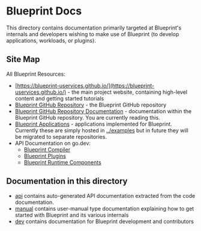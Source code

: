 # Blueprint Docs

This directory contains documentation primarily targeted at Blueprint's internals and developers wishing to make use of Blueprint (to develop applications, workloads, or plugins).

## Site Map

All Blueprint Resources:
 * [https://blueprint-uservices.github.io/](https://blueprint-uservices.github.io/) - the main project website, containing high-level content and getting started tutorials
 * [Blueprint GitHub Repository](https://github.com/Blueprint-uServices/blueprint) - the Blueprint GitHub repository
 * [Blueprint GitHub Repository Documentation](https://github.com/Blueprint-uServices/blueprint/tree/main/docs) - documentation within the Blueprint GitHub repository.  You are currently reading this.
 * [Blueprint Applications](../examples) - applications implemented for Blueprint.  Currently these are simply hosted in [../examples](examples) but in future they will be migrated to separate repositories.
 * API Documentation on go.dev:
   * [Blueprint Compiler](https://pkg.go.dev/github.com/Blueprint-uServices/blueprint/blueprint)
   * [Blueprint Plugins](https://pkg.go.dev/github.com/Blueprint-uServices/blueprint/plugins)
   * [Blueprint Runtime Components](https://pkg.go.dev/github.com/Blueprint-uServices/blueprint/runtime)

## Documentation in this directory

 * [api](/api) contains auto-generated API documentation extracted from the code documentation.  
 * [manual](/manual) contains user-manual type documentation explaining how to get started with Blueprint and its various internals
 * [dev](/dev) contains documentation for Blueprint development and contributors

